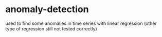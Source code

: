 # anomaly-detection
used to find some anomalies in time series with linear regression (other type of regression still not tested correctly)
